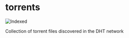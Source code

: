 torrents 
========
![Indexed](https://img.shields.io/badge/indexed-181404-blue)

Collection of torrent files discovered in the DHT network
